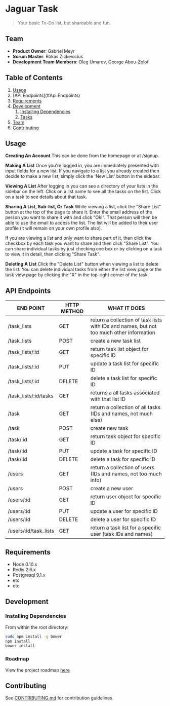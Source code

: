 # Jaguar Task

> Your basic To-Do list, but shareable and fun.

## Team

  - __Product Owner__: Gabriel Meyr
  - __Scrum Master__: Rokas Zickevicius
  - __Development Team Members__: Oleg Umarov, George Abou-Zolof

## Table of Contents

1. [Usage](#Usage)
1. [API Endpoints](#Api Endpoints)
1. [Requirements](#requirements)
1. [Development](#development)
    1. [Installing Dependencies](#installing-dependencies)
    1. [Tasks](#tasks)
1. [Team](#team)
1. [Contributing](#contributing)

## Usage

__Creating An Account__
This can be done from the homepage or at /signup.

__Making A List__
Once you're logged in, you are immediately presented with input fields for a new list. If you navigate to a list you already created then decide to make a new list, simply click the 'New List' button in the sidebar.

__Viewing A List__
After logging in you can see a directory of your lists in the sidebar on the left. Click on a list name to see all the tasks on the list. Click on a task to see details about that task.

__Sharing A List, Sub-list, Or Task__
While viewing a list, click the "Share List" button at the top of the page to share it. Enter the email address of the person you want to share it with and click "Ok!". That person will then be able to use the email to access the list. The list will be added to their user profile (it will remain on your own profile also).

If you are viewing a list and only want to share part of it, then click the checkbox by each task you want to share and then click "Share List". You can share individual tasks by just checking one box or by clicking on a task to view it in detail, then clicking "Share Task".

__Deleting A List__
Click the "Delete List" button when viewing a list to delete the list. You can delete individual tasks from either the list view page or the task view page by clicking the "X" in the top-right corner of the task.

## API Endpoints
__END POINT__ | __HTTP METHOD__ | __WHAT IT DOES__
| ----------- | --------------- | ---------------- |
/task_lists | GET | return a collection of task lists with IDs and names, but not too much other information
/task_lists | POST| create a new task list
/task_lists/:id | GET| return task list object for specific ID
/task_lists/:id | PUT| update a task list for specific ID
/task_lists/:id | DELETE| delete a task list for specific ID
/task_lists/:id/tasks | GET| returns a all tasks associated with that list ID
/task | GET| return a collection of all tasks (IDs and names, not much else)
/task | POST| create new task
/task/:id | GET| return task object for specific ID
/task/:id | PUT| update a task for specific ID
/task/:id | DELETE| delete a task for specific ID
/users | GET| return a collection of users (IDs and names, not too much info)
/users | POST| create a new user
/users/:id | GET| return user object for specific ID
/users/:id | PUT| update a user for specific ID
/users/:id | DELETE| delete a user for specific ID
/users/:id/task_lists | GET| return a task  list for a specific user (task IDs and names)

## Requirements

- Node 0.10.x
- Redis 2.6.x
- Postgresql 9.1.x
- etc
- etc

## Development

### Installing Dependencies

From within the root directory:

```sh
sudo npm install -g bower
npm install
bower install
```

### Roadmap

View the project roadmap [here](https://github.com/jaguartask/jaguartask/issues)


## Contributing

See [CONTRIBUTING.md](CONTRIBUTING.md) for contribution guidelines.

